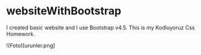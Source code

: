 # websiteWithBootstrap
I created basic website and I use Bootstrap v4.5.  This is my Kodluyoruz Css Homework.

!(Foto)[urunler.png]
